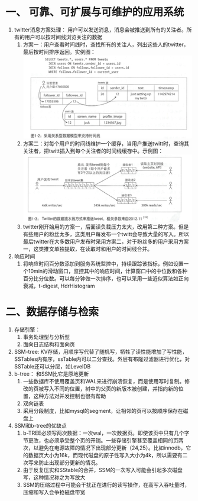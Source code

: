 # 一、 可靠、可扩展与可维护的应用系统

1. twitter消息方案处理： 用户可以发送消息，消息会被推送到所有的关注者。所有的用户可以按时间线浏览关注的数据
   1. 方案一：用户查看时间线时，查找所有的关注人，列出这些人的twitter，最后按时间排序返回。实例图：![image-20230502115524870](image-20230502115524870.png)
   2. 方案二：对每个用户的时间线维护一个缓存，当用户推送twitt时，查询其关注者，把twitt插入到每个关注者的时间线缓存中。示例图：![image-20230502115922269](image-20230502115922269.png)
   3. twitter刚开始用的方案一，后面读负载压力太大，改用第二种方案。但是有些用户的粉丝太多，这类用户每发布一个twitt会导致大量的写入。所以最后twitter在大多数用户发布时采用方案二，对于粉丝多的用户采用方案一，这类推文单独提取，在读取时和用户的时间线合并。
2. 响应时间
   1. 将响应时间百分数添加到服务系统监控中，持续跟踪该指标，例如设置一个10min的滑动窗口，监控其中的响应时间，计算窗口中的中位数和各种百分比分位数。可以每分钟做一次排序，也可以采用一些近似算法如正向衰减，t-digest, HdrHistogram

# 二、数据存储与检索

1. 存储引擎：
   1. 事务处理型与分析型
   2. 面向日志结构和面向页
2. SSM-tree: KV存储，用顺序写代替了随机写，牺牲了读性能增加了写性能，SSTables内有序，ssTable内可以二分查找。外层有布隆过滤器进行优化，对SSTable还可以分层，如LevelDB
3. b-tree： 和SSM比它是原地更新
   1. 一些数据库不使用覆盖页和WAL来进行崩溃恢复，而是使用写时复制。修改的页被写入不同的位置，树中的父页的新版本被创建，并指向新的位置，这种方法对并发控制也很有帮助
   2. 双向链表
   3. 采用分段制度，比如mysql的segment，让相邻的页可以按顺序保存在磁盘上
4. SSM和b-tree的优缺点
   1. b-TREE必须写两次数据：一次wal，一次数据页。即使该页中只有几个字节更改，也必须承受整个页的开销。一些存储引擎甚至覆盖相同的页两次，以避免在电源故障的情况下出现部分更新（24,25）。比如innodb，它的数据页大小为16k，而现代磁盘的原子性写入大小为4k，所以需要有二次写来防止出现部分更新的情况。
   2. 由于反复压实和SStable的合并，SSM的一次写入可能会引起多次磁盘写，这种情况称之为写放大
   3. SSM的压缩过程中可能会干扰正在进行的读写操作，在高写入吞吐量时，压缩和写入会争抢磁盘带宽